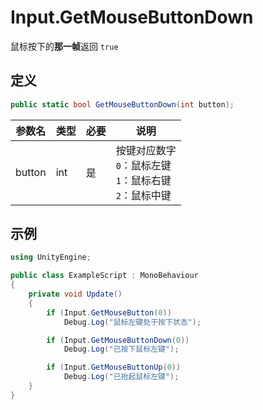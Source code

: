 # Input.GetMouseButtonDown

鼠标按下的**那一帧**返回 `true`

## 定义

```csharp
public static bool GetMouseButtonDown(int button);
```

| 参数名 | 类型 | 必要 | 说明                                                         |
| ------ | ---- | ---- | ------------------------------------------------------------ |
| button | int  | 是   | 按键对应数字<br>`0`：鼠标左键<br>`1`：鼠标右键<br>`2`：鼠标中键 |

## 示例

```csharp
using UnityEngine;

public class ExampleScript : MonoBehaviour
{
    private void Update()
    {
		if (Input.GetMouseButton(0))
            Debug.Log("鼠标左键处于按下状态");

        if (Input.GetMouseButtonDown(0))
            Debug.Log("已按下鼠标左键");

        if (Input.GetMouseButtonUp(0))
            Debug.Log("已抬起鼠标左键");
    }
}
```
